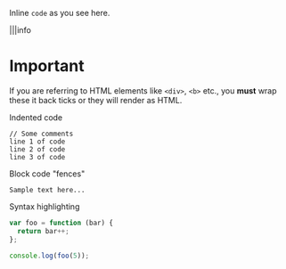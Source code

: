 Inline `code` as you see here. 

|||info
# Important

If you are referring to HTML elements like `<div>`, `<b>` etc., you **must** wrap these it back ticks or they will render as HTML.

Indented code

    // Some comments
    line 1 of code
    line 2 of code
    line 3 of code


Block code "fences"

```
Sample text here...
```

Syntax highlighting

``` js
var foo = function (bar) {
  return bar++;
};

console.log(foo(5));
```